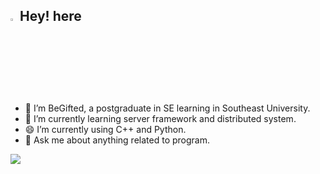 ## <img src="https://media.giphy.com/media/hvRJCLFzcasrR4ia7z/giphy.gif" width="3%">Hey! here

<!--
**BeGifted/BeGifted** is a ✨ _special_ ✨ repository because its `README.md` (this file) appears on your GitHub profile.

Here are some ideas to get you started:

- 🔭 I’m currently working on ...
- 🌱 I’m currently learning ...
- 👯 I’m looking to collaborate on ...
- 🤔 I’m looking for help with ...
- 💬 Ask me about ...
- 📫 How to reach me: ...
- 😄 Pronouns: ...
- ⚡ Fun fact: ...
-->


-   🔭 I’m BeGifted, a postgraduate in SE learning in Southeast University.
-   🌱 I’m currently learning server framework and distributed system.
-   😄 I’m currently using C++ and Python.
-   💬 Ask me about anything related to program.

<div align="left"><img src="https://github-readme-stats.vercel.app/api?username=BeGifted&show_icons=true&count_private=true&hide_border=true" align="center" /></div> 
